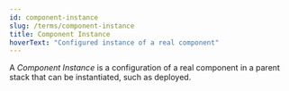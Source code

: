 ```yaml
---
id: component-instance
slug: /terms/component-instance
title: Component Instance
hoverText: "Configured instance of a real component"
---
```

A *Component Instance* is a configuration of a real component in a parent stack that can be instantiated, such as deployed.
